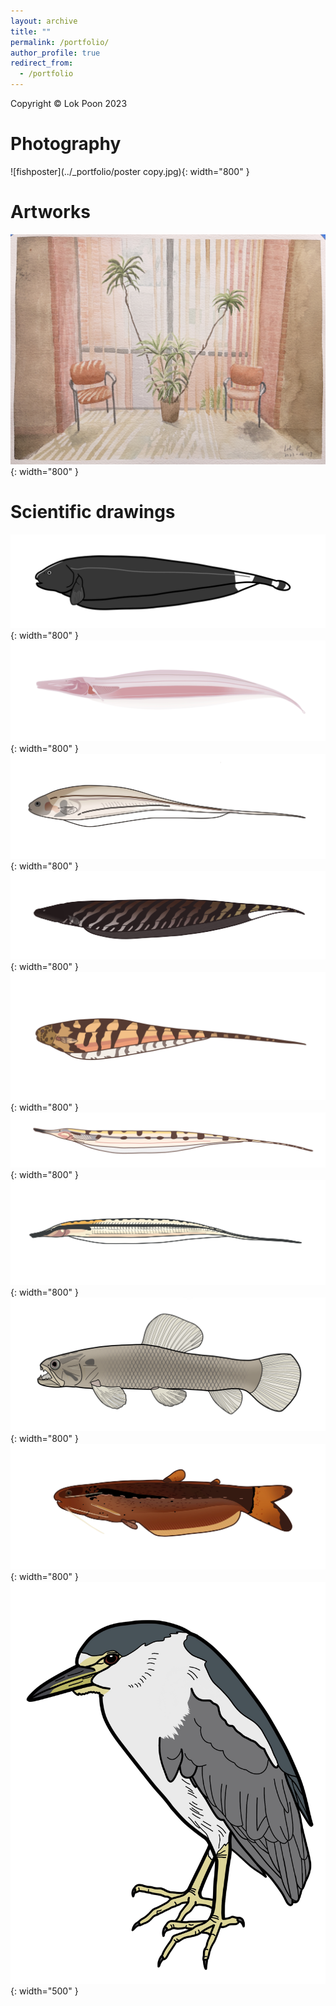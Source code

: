 ```yaml
---
layout: archive
title: ""
permalink: /portfolio/
author_profile: true
redirect_from:
  - /portfolio
---
```

Copyright © Lok Poon 2023
# Photography
![fishposter](../_portfolio/poster copy.jpg){: width="800" }


#  Artworks
![biopainting](../_portfolio/IMG_8614.jpg){: width="800" }


# Scientific drawings

![biopainting](../_portfolio/Apteronotus_albifron.jpg){: width="800" }
![biopainting](../_portfolio/Orthosternarchus.jpg){: width="800" }
![biopainting](../_portfolio/Eigen_Final.jpg){: width="800" }
![biopainting](../_portfolio/carapo.jpg){: width="800" }
![biopainting](../_portfolio/Steatogenys_elegans.jpg){: width="800" }
![biopainting](../_portfolio/G._hypostomus.jpg){: width="800" }
![biopainting](../_portfolio/Rondoni_Final.jpg){: width="800" }
![biopainting](../_portfolio/Hoplias.jpg){: width="800" }
![biopainting](../_portfolio/helogenes.jpg){: width="800" }
![biopainting](../_portfolio/Heron.jpg){: width="500" }
